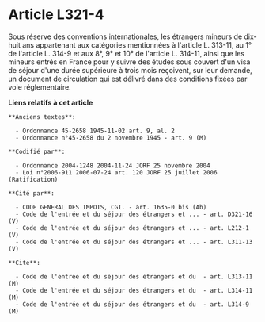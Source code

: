 # Article L321-4

Sous réserve des conventions internationales, les étrangers mineurs de dix-huit ans appartenant aux catégories mentionnées à
l'article L. 313-11, au 1° de l'article L. 314-9 et aux 8°, 9° et 10° de l'article L. 314-11, ainsi que les mineurs entrés en
France pour y suivre des études sous couvert d'un visa de séjour d'une durée supérieure à trois mois reçoivent, sur leur
demande, un document de circulation qui est délivré dans des conditions fixées par voie réglementaire.

**Liens relatifs à cet article**

	**Anciens textes**:

	  - Ordonnance 45-2658 1945-11-02 art. 9, al. 2
	  - Ordonnance n°45-2658 du 2 novembre 1945 - art. 9 (M)

	**Codifié par**:

	  - Ordonnance 2004-1248 2004-11-24 JORF 25 novembre 2004
	  - Loi n°2006-911 2006-07-24 art. 120 JORF 25 juillet 2006 (Ratification)

	**Cité par**:

	  - CODE GENERAL DES IMPOTS, CGI. - art. 1635-0 bis (Ab)
	  - Code de l'entrée et du séjour des étrangers et ... - art. D321-16 (V)
	  - Code de l'entrée et du séjour des étrangers et ... - art. L212-1 (V)
	  - Code de l'entrée et du séjour des étrangers et ... - art. L311-13 (V)

	**Cite**:

	  - Code de l'entrée et du séjour des étrangers et du  - art. L313-11 (M)
	  - Code de l'entrée et du séjour des étrangers et du  - art. L314-11 (M)
	  - Code de l'entrée et du séjour des étrangers et du  - art. L314-9 (M)
